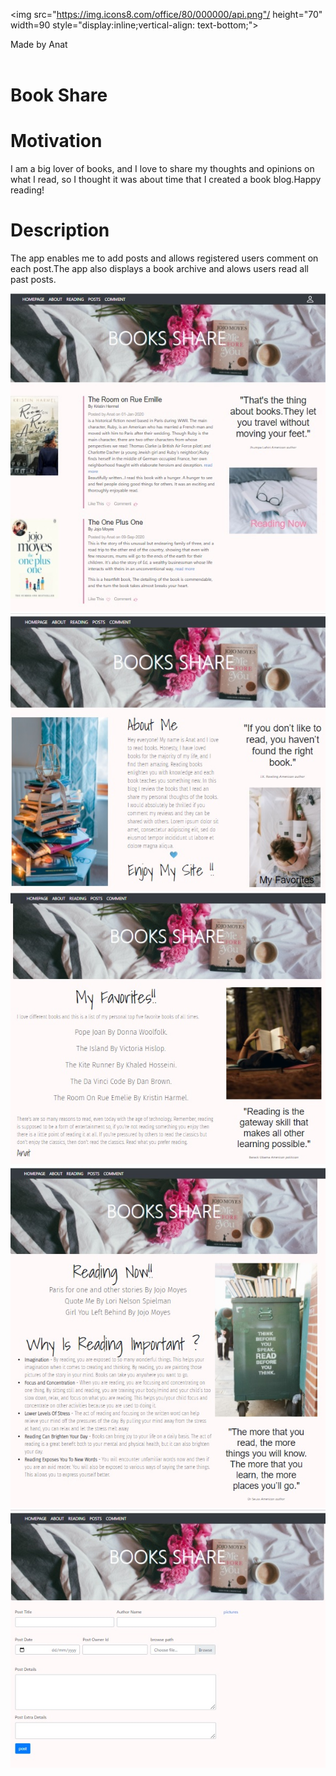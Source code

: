 
  <img  src="https://img.icons8.com/office/80/000000/api.png"/ height="70" width=90 style="display:inline;vertical-align: text-bottom;">
  <div style="display:inline;" >Made by Anat</div>


<br>
<br>

# Book Share


  
# Motivation
  
I am a big lover of books, and I love to share my thoughts and opinions on what I read, so I thought it was about time that I created a book blog.Happy reading!
  
# Description

The app enables me to add posts and allows registered users comment on each post.The app also displays a book archive and alows users read all past posts.
  
![Image](main.jpg)
![Image](about.jpg)
![Image](favorites.jpg)
![Image](reading.jpg)
![Image](post.jpg)

